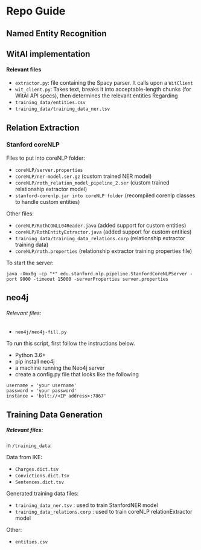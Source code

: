 # Repo Guide

## Named Entity Recognition

## WitAI implementation

#### Relevant files

- `extractor.py`: file containing the Spacy parser. It calls upon a `WitClient`
- `wit_client.py`: Takes text, breaks it into acceptable-length chunks (for WitAI API specs), then determines the relevant entities
Regarding
- `training_data/entities.csv`
- `training_data/training_data_ner.tsv`


## Relation Extraction

### Stanford coreNLP

Files to put into coreNLP folder:
- `coreNLP/server.properties`                         
- `coreNLP/ner-model.ser.gz`                          (custom trained NER model)
- `coreNLP/roth_relation_model_pipeline_2.ser`        (custom trained relationship extractor model)
- `stanford-corenlp.jar into coreNLP folder`  (recompiled corenlp classes to handle custom entities)

Other files:
- `coreNLP/RothCONLL04Reader.java`        (added support for custom entities)
- `coreNLP/RothEntityExtractor.java`      (added support for custom entities)
- `training_data/training_data_relations.corp`       (relationship extractor training data)
- `coreNLP/roth.properties`               (relationship extractor training properties file)

To start the server:
```
java -Xmx8g -cp "*" edu.stanford.nlp.pipeline.StanfordCoreNLPServer -port 9000 -timeout 15000 -serverProperties server.properties
```

## neo4j

###### Relevant files:

- `neo4j/neo4j-fill.py`

To run this script, first follow the instructions below.

- Python 3.6+
- pip install neo4j
- a machine running the Neo4j server
- create a config.py file that looks like the following

```
username = 'your username'
password = 'your password'
instance = 'bolt://<IP address>:7867'
```

## Training Data Generation

##### Relevant files:

in `/training_data`:

  Data from IKE:
  - `Charges.dict.tsv`
  - `Convictions.dict.tsv`
  - `Sentences.dict.tsv`

  Generated training data files:
  - `training_data_ner.tsv` : used to train StanfordNER model
  - `training_data_relations.corp` : used to train coreNLP relationExtractor model

  Other:
  - `entities.csv`
